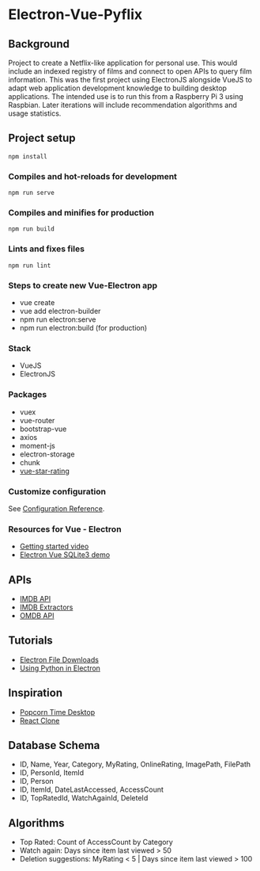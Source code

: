 # Electron-Vue-Pyflix

## Background

Project to create a Netflix-like application for personal use. This would include an indexed registry of films and connect to open APIs to query film information. This was the first project using ElectronJS alongside VueJS to adapt web application development knowledge to building desktop applications. The intended use is to run this from a Raspberry Pi 3 using Raspbian. Later iterations will include recommendation algorithms and usage statistics. 

## Project setup
```
npm install
```

### Compiles and hot-reloads for development
```
npm run serve
```

### Compiles and minifies for production
```
npm run build
```

### Lints and fixes files
```
npm run lint
```

### Steps to create new Vue-Electron app
* vue create <project-name>
* vue add electron-builder
* npm run electron:serve
* npm run electron:build (for production)

### Stack
* VueJS
* ElectronJS

### Packages
* vuex
* vue-router
* bootstrap-vue
* axios
* moment-js
* electron-storage
* chunk
* [vue-star-rating](https://github.com/craigh411/vue-star-rating)

### Customize configuration
See [Configuration Reference](https://cli.vuejs.org/config/).

### Resources for Vue - Electron
* [Getting started video](https://www.youtube.com/watch?v=DymMQb4OaJM)
* [Electron Vue SQLite3 demo](https://github.com/luwanquan/electron-vue-sqlite3-demo)

## APIs
* [IMDB API](https://v2.sg.media-imdb.com/suggests/g/gladiator.json)
* [IMDB Extractors](https://github.com/azcoppen/imdb-extractors)
* [OMDB API](http://www.omdbapi.com/?t=V+For+Vendetta&y=2005&plot=short&r=json)

## Tutorials
* [Electron File Downloads](https://stackoverflow.com/questions/46102851/electron-download-a-file-to-a-specific-location)
* [Using Python in Electron](https://www.techiediaries.com/python-electron-tutorial/)

## Inspiration
* [Popcorn Time Desktop](https://github.com/amilajack/popcorn-time-desktop/)
* [React Clone](https://github.com/biodunch/mini-netflix)

## Database Schema
* ID, Name, Year, Category, MyRating, OnlineRating, ImagePath, FilePath 
* ID, PersonId, ItemId
* ID, Person
* ID, ItemId, DateLastAccessed, AccessCount 
* ID, TopRatedId, WatchAgainId, DeleteId

## Algorithms
* Top Rated: Count of AccessCount by Category
* Watch again: Days since item last viewed > 50
* Deletion suggestions: MyRating < 5 | Days since item last viewed > 100
